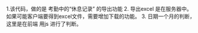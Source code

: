1.该代码，做的是 考勤中的“休息记录” 的导出功能
2. 导出excel 是在服务器中。如果可能客户端要得到excel文件，需要增加下载的功能。
3. 日期一个月的判断，这里是在前端 用js 进行了判断。
